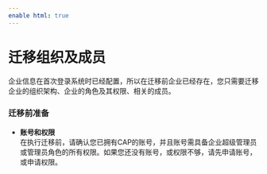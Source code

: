 ```yaml
---
enable html: true
---
```

# 迁移组织及成员

企业信息在首次登录系统时已经配置，所以在迁移前企业已经存在，您只需要迁移企业的组织架构、企业的角色及其权限、相关的成员。

### 迁移前准备
* **账号和权限**     
  在执行迁移前，请确认您已拥有CAP的账号，并且账号需具备企业超级管理员或管理员角色的所有权限。如果您还没有账号，或权限不够，请先申请账号，或申请权限。
